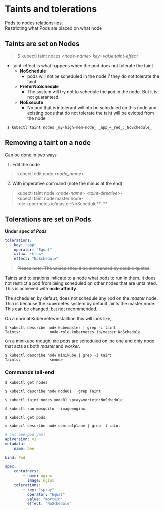 # Taints and tolerations
Pods to nodes relationships.  
Restricting what Pods are placed on what node
## Taints are set on Nodes
 > $ kubectl taint nodes \<*node-name*\> _key_=_value_:*taint-effect*  
- taint-effect is what happens when the pod does not tolerate the taint
  - __NoSchedule__
    - pods will not be scheduled in the node if they do not tolerate the taint
  - __PreferNoSchedule__
    - The system will try not to schedule the pod in the node. But it is not guaranteed.
  - __NoExecute__
    - No pod that is intolerant will nto be scheduled on this node and existing pods that do not tolerate the taint will be evicted from the node

` $ kubectl taint nodes _my-high-mem-node_ _app_=_red_:_NoSchedule_`  

## Removing a taint on a node
Can be done in two ways
1. Edit the node
> kubectl edit node <_node_name_>   

2. With imperative command (note the minus at the end)
> kubectl taint node \<_node-name_> \<_taint-directive_>**-**   
> kubectl taint node master node-role.kubernetes.io/master:NoSchedule**-**   


## Tolerations are set on Pods
**Under spec of _Pods_**  
```yaml
tolerations:
  - key: "app"
    operator: "Equal"
    value: "blue"
    effect: "NoSchedule"
```
> ~~Please note. The values should be surrounded by double quotes~~.   

Taints and tolerations indicate to a node what pods to run in them. It does not restrict a pod from being scheduled on other nodes that are untainted. This is achieved with __node affinity__.   

The scheduler, by default, does not schedule any pod on the _master_ node. Thia is because the kubernetes system by default taints the master node.   
This can be changed, but not recommended.   

On a normal Kubernetes installtion this will look like,
```shell
$ kubectl describe node kubemaster | grep -i taint
Taints:             node-role.kubernetes.io/master:NoSchedule
```   
On a minikube though, the pods are scheduled on the one and only node that acts as both _master_ and _worker_.
``` shell
$ kubectl describe node minikube | grep -i taint
Taints:             <none>
```

### Commands tail-end
`$ kubectl get nodes`   

`$ kubectl describe node node01 | grep Taint`   

`$ kubectl taint nodes node01 spray=mortein:NoSchedule`   

`$ kubectl run mosquito --image=nginx`   

`$ kubectl get pods`   

`$ kubectl describe node controlplane | grep -i taint`   

```yaml
# cat bee-pod.yaml
apiVersion: v1
metadata:
    name: bee

kind: Pod

spec:
    containers:
        - name: nginx
          image: nginx
    tolerations:
        - key: "spray"
          operator: "Equal"
          value: "mortein"
          effect: "NoSchedule"
```